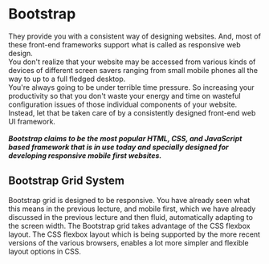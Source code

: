 # Bootstrap
They provide you with a consistent way of designing websites. And, most of these front-end frameworks support what is called as responsive web design.<br>You don't realize that your website may be accessed from various kinds of devices of different screen savers ranging from small mobile phones all the way to up to a full fledged desktop.<br>You're always going to be under terrible time pressure. So increasing your productivity so that you don't waste your energy and time on wasteful configuration issues of those individual components of your website. Instead, let that be taken care of by a consistently designed front-end web UI framework. <br><br>
***Bootstrap claims to be the most popular HTML, CSS, and JavaScript based framework that is in use today and specially designed for developing responsive mobile first websites.***
##  Bootstrap Grid System
Bootstrap grid is designed to be responsive. You have already seen what this means in the previous lecture, and mobile first, which we have already discussed in the previous lecture and then fluid, automatically adapting to the screen width. The Bootstrap grid takes advantage of the CSS flexbox layout. The CSS flexbox layout which is being supported by the more recent versions of the various browsers, enables a lot more simpler and flexible layout options in CSS. <br>
